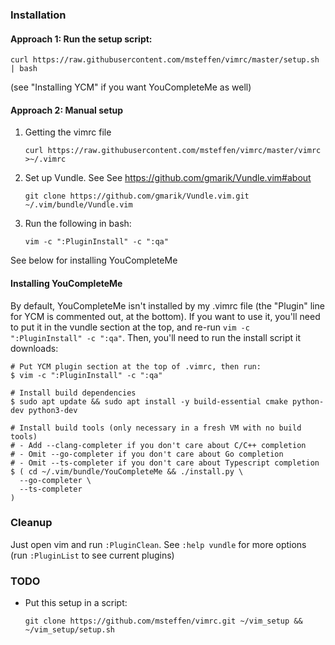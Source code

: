 ### Installation

#### Approach 1: Run the setup script:

    curl https://raw.githubusercontent.com/msteffen/vimrc/master/setup.sh | bash

(see "Installing YCM" if you want YouCompleteMe as well)

#### Approach 2: Manual setup

1. Getting the vimrc file

   ```
   curl https://raw.githubusercontent.com/msteffen/vimrc/master/vimrc >~/.vimrc
   ```
    
1. Set up Vundle. See See <https://github.com/gmarik/Vundle.vim#about>

   ```
   git clone https://github.com/gmarik/Vundle.vim.git ~/.vim/bundle/Vundle.vim
   ```
    
1. Run the following in bash:

   ```
   vim -c ":PluginInstall" -c ":qa"
   ```
    
See below for installing YouCompleteMe

#### Installing YouCompleteMe

By default, YouCompleteMe isn't installed by my .vimrc file (the "Plugin" line for YCM is commented out, at the bottom). If you want to use it, you'll need to put it in the vundle section at the top, and re-run `vim -c ":PluginInstall" -c ":qa"`. Then, you'll need to run the install script it downloads:

    # Put YCM plugin section at the top of .vimrc, then run:
    $ vim -c ":PluginInstall" -c ":qa"
    
    # Install build dependencies
    $ sudo apt update && sudo apt install -y build-essential cmake python-dev python3-dev
    
    # Install build tools (only necessary in a fresh VM with no build tools)
    # - Add --clang-completer if you don't care about C/C++ completion
    # - Omit --go-completer if you don't care about Go completion
    # - Omit --ts-completer if you don't care about Typescript completion
    $ ( cd ~/.vim/bundle/YouCompleteMe && ./install.py \
      --go-completer \
      --ts-completer
    ) 

### Cleanup
Just open vim and run `:PluginClean`. See `:help vundle` for more options (run `:PluginList` to see current plugins)

### TODO
* Put this setup in a script:

   ```
   git clone https://github.com/msteffen/vimrc.git ~/vim_setup && ~/vim_setup/setup.sh
   ```
    
